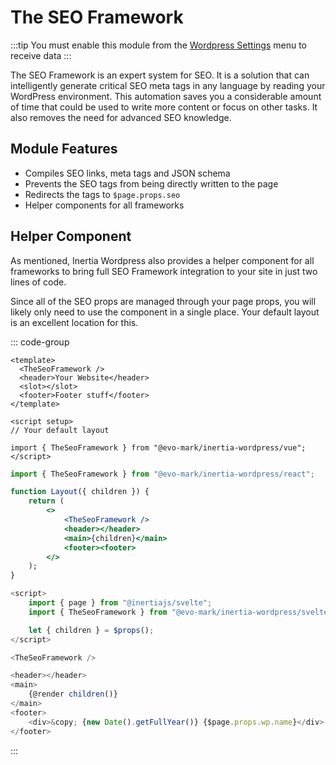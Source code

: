 # The SEO Framework

:::tip
You must enable this module from the [Wordpress Settings](/inertia-wordpress/settings) menu to receive data
:::

The SEO Framework is an expert system for SEO. It is a solution that can intelligently generate
critical SEO meta tags in any language by reading your WordPress environment. This automation
saves you a considerable amount of time that could be used to write more content or focus on
other tasks. It also removes the need for advanced SEO knowledge.

## Module Features

- Compiles SEO links, meta tags and JSON schema
- Prevents the SEO tags from being directly written to the page
- Redirects the tags to `$page.props.seo`
- Helper components for all frameworks

## Helper Component

As mentioned, Inertia Wordpress also provides a helper component for all frameworks to bring full SEO Framework integration to your site in just two lines of code.

Since all of the SEO props are managed through your page props, you will likely only need to use the component in a single place. Your default layout is an excellent location for this.

::: code-group

```vue [Vue]
<template>
  <TheSeoFramework />
  <header>Your Website</header>
  <slot></slot>
  <footer>Footer stuff</footer>
</template>

<script setup>
// Your default layout

import { TheSeoFramework } from "@evo-mark/inertia-wordpress/vue";
</script>
```

```jsx [React]
import { TheSeoFramework } from "@evo-mark/inertia-wordpress/react";

function Layout({ children }) {
    return (
        <>
            <TheSeoFramework />
            <header></header>
            <main>{children}</main>
            <footer><footer>
        </>
    );
}
```

```js [Svelte]
<script>
    import { page } from "@inertiajs/svelte";
    import { TheSeoFramework } from "@evo-mark/inertia-wordpress/svelte";

    let { children } = $props();
</script>

<TheSeoFramework />

<header></header>
<main>
    {@render children()}
</main>
<footer>
    <div>&copy; {new Date().getFullYear()} {$page.props.wp.name}</div>
</footer>
```

:::
